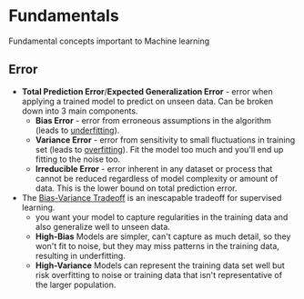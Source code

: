 # Fundamentals
Fundamental concepts important to Machine learning

## Error
- **Total Prediction Error**/**Expected Generalization Error** - error when applying a trained model to predict on unseen data. Can be broken down into 3 main components. 
    - **Bias Error** - error from erroneous assumptions in the algorithm (leads to [underfitting](https://en.wikipedia.org/wiki/Overfitting#Underfitting)). 
    - **Variance Error** - error from sensitivity to small fluctuations in training set (leads to [overfitting](https://en.wikipedia.org/wiki/Overfitting)). Fit the model too much and you'll end up fitting to the noise too.
    - **Irreducible Error** - error inherent in any dataset or process that cannot be reduced regardless of model complexity or amount of data. This is the lower bound on total prediction error.
- The [Bias-Variance Tradeoff](https://en.wikipedia.org/wiki/Bias%E2%80%93variance_tradeoff) is an inescapable tradeoff for supervised learning.
    - you want your model to capture regularities in the training data and also generalize well to unseen data.
    - **High-Bias** Models are simpler, can't capture as much detail, so they won't fit to noise, but they may miss patterns in the training data, resulting in underfitting.
    - **High-Variance** Models can represent the training data set well but risk overfitting to noise or training data that isn't representative of the larger population.